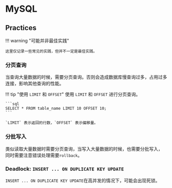 # MySQL


## Practices

!!! warning "可能并非最佳实践"

    这里仅记录一些常见的实践，但并不一定是最佳实践。

### 分页查询
当查询大量数据的时候，需要分页查询。否则会造成数据库慢查询过多，占用过多连接，影响其他查询的性能。

!!! tip "使用 `LIMIT` 和 `OFFSET`"
    使用 `LIMIT` 和 `OFFSET` 进行分页查询。

    ```sql
    SELECT * FROM table_name LIMIT 10 OFFSET 10;
    ```

    `LIMIT` 表示返回的行数，`OFFSET` 表示偏移量。


### 分批写入
类似读取大量数据时需要分页查询，当写入大量数据的时候，也需要分批写入，
同时需要注意错误处理需要`rollback`。


### Deadlock: `INSERT ... ON DUPLICATE KEY UPDATE`

`INSERT ... ON DUPLICATE KEY UPDATE`在高并发的情况下，可能会出现死锁。



